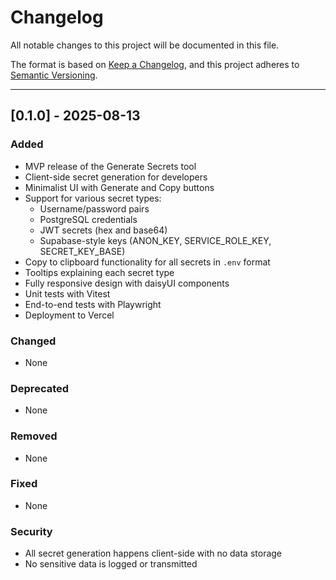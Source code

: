 # Changelog

All notable changes to this project will be documented in this file.

The format is based on [Keep a Changelog](https://keepachangelog.com/en/1.0.0/), and this project adheres to [Semantic Versioning](https://semver.org/spec/v2.0.0.html).

---

## [0.1.0] - 2025-08-13

### Added
- MVP release of the Generate Secrets tool
- Client-side secret generation for developers
- Minimalist UI with Generate and Copy buttons
- Support for various secret types:
  - Username/password pairs
  - PostgreSQL credentials
  - JWT secrets (hex and base64)
  - Supabase-style keys (ANON_KEY, SERVICE_ROLE_KEY, SECRET_KEY_BASE)
- Copy to clipboard functionality for all secrets in `.env` format
- Tooltips explaining each secret type
- Fully responsive design with daisyUI components
- Unit tests with Vitest
- End-to-end tests with Playwright
- Deployment to Vercel

### Changed
- None

### Deprecated
- None

### Removed
- None

### Fixed
- None

### Security
- All secret generation happens client-side with no data storage
- No sensitive data is logged or transmitted

